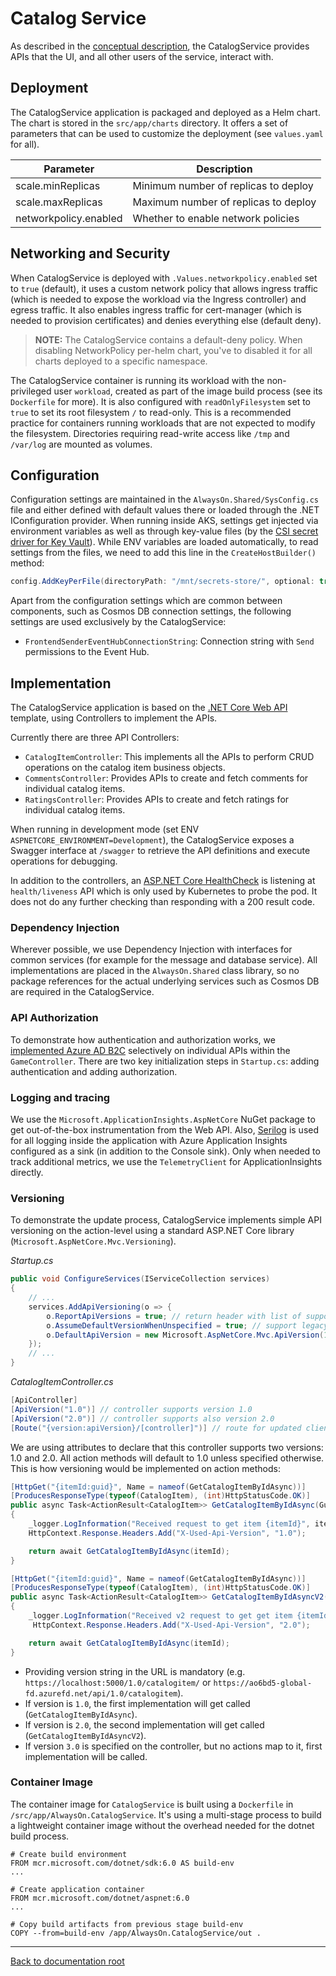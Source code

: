 # Catalog Service

As described in the [conceptual description](/docs/reference-implementation/AppDesign-Application-Design.md), the CatalogService provides APIs that the UI, and all other users of the service, interact with.

## Deployment

The CatalogService application is packaged and deployed as a Helm chart. The chart is stored in the `src/app/charts` directory. It offers a set of parameters that can be used to customize the deployment (see `values.yaml` for all).

| Parameter | Description |
| --- | --- |
| scale.minReplicas | Minimum number of replicas to deploy |
| scale.maxReplicas | Maximum number of replicas to deploy |
| networkpolicy.enabled | Whether to enable network policies |

## Networking and Security

When CatalogService is deployed with `.Values.networkpolicy.enabled` set to `true` (default), it uses a custom network policy that allows ingress traffic (which is needed to expose the workload via the Ingress controller) and egress traffic. It also enables ingress traffic for cert-manager (which is needed to provision certificates) and denies everything else (default deny).

> **NOTE:** The CatalogService contains a default-deny policy. When disabling NetworkPolicy per-helm chart, you've to disabled it for all charts deployed to a specific namespace.

The CatalogService container is running its workload with the non-privileged user `workload`, created as part of the image build process (see its `Dockerfile` for more). It is also configured with `readOnlyFilesystem` set to `true` to set its root filesystem `/` to read-only. This is a recommended practice for containers running workloads that are not expected to modify the filesystem. Directories requiring read-write access like `/tmp` and `/var/log` are mounted as volumes.

## Configuration

Configuration settings are maintained in the `AlwaysOn.Shared/SysConfig.cs` file and either defined with default values there or loaded through the .NET IConfiguration provider. When running inside AKS, settings get injected via environment variables as well as through key-value files (by the [CSI secret driver for Key Vault](/src/config/charts/csi-secrets-driver)). While ENV variables are loaded automatically, to read settings from the files, we need to add this line in the `CreateHostBuilder()` method:

```csharp
config.AddKeyPerFile(directoryPath: "/mnt/secrets-store/", optional: true, reloadOnChange: true);
```

Apart from the configuration settings which are common between components, such as Cosmos DB connection settings, the following settings are used exclusively by the CatalogService:

- `FrontendSenderEventHubConnectionString`: Connection string with `Send` permissions to the Event Hub.

## Implementation

The CatalogService application is based on the [.NET Core Web API](https://docs.microsoft.com/aspnet/core/web-api/?view=aspnetcore-5.0) template, using Controllers to implement the APIs.

Currently there are three API Controllers:

- `CatalogItemController`: This implements all the APIs to perform CRUD operations on the catalog item business objects.
- `CommentsController`: Provides APIs to create and fetch comments for individual catalog items.
- `RatingsController`: Provides APIs to create and fetch ratings for individual catalog items.

When running in development mode (set ENV `ASPNETCORE_ENVIRONMENT=Development`), the CatalogService exposes a Swagger interface at `/swagger` to retrieve the API definitions and execute operations for debugging.

In addition to the controllers, an [ASP.NET Core HealthCheck](https://docs.microsoft.com/aspnet/core/host-and-deploy/health-checks) is listening at `health/liveness` API which is only used by Kubernetes to probe the pod. It does not do any further checking than responding with a 200 result code.

### Dependency Injection

Wherever possible, we use Dependency Injection with interfaces for common services (for example for the message and database service). All implementations are placed in the `AlwaysOn.Shared` class library, so no package references for the actual underlying services such as Cosmos DB are required in the CatalogService.

### API Authorization

To demonstrate how authentication and authorization works, we [implemented Azure AD B2C](/docs/reference-implementation/AppDesign-Application-Design.md#Authentication) selectively on individual APIs within the `GameController`. There are two key initialization steps in `Startup.cs`: adding authentication and adding authorization.

### Logging and tracing

We use the `Microsoft.ApplicationInsights.AspNetCore` NuGet package to get out-of-the-box instrumentation from the Web API. Also, [Serilog](https://github.com/serilog/serilog-extensions-logging) is used for all logging inside the application with Azure Application Insights configured as a sink (in addition to the Console sink). Only when needed to track additional metrics, we use the `TelemetryClient` for ApplicationInsights directly.

### Versioning

To demonstrate the update process, CatalogService implements simple API versioning on the action-level using a standard ASP.NET Core library (`Microsoft.AspNetCore.Mvc.Versioning`).

*Startup.cs*

```csharp
public void ConfigureServices(IServiceCollection services)
{
    // ...
    services.AddApiVersioning(o => {
        o.ReportApiVersions = true; // return header with list of supported versions
        o.AssumeDefaultVersionWhenUnspecified = true; // support legacy clients
        o.DefaultApiVersion = new Microsoft.AspNetCore.Mvc.ApiVersion(1, 0); // default to "1.0"
    });
    // ...
}
```

*CatalogItemController.cs*

```csharp
[ApiController]
[ApiVersion("1.0")] // controller supports version 1.0
[ApiVersion("2.0")] // controller supports also version 2.0
[Route("{version:apiVersion}/[controller]")] // route for updated clients with version: /1.0/game/
```

We are using attributes to declare that this controller supports two versions: 1.0 and 2.0. All action methods will default to 1.0 unless specified otherwise. This is how versioning would be implemented on action methods:

```csharp
[HttpGet("{itemId:guid}", Name = nameof(GetCatalogItemByIdAsync))]
[ProducesResponseType(typeof(CatalogItem), (int)HttpStatusCode.OK)]
public async Task<ActionResult<CatalogItem>> GetCatalogItemByIdAsync(Guid itemId)
{
    _logger.LogInformation("Received request to get item {itemId}", itemId);
    HttpContext.Response.Headers.Add("X-Used-Api-Version", "1.0");

    return await GetCatalogItemByIdAsync(itemId);
}

[HttpGet("{itemId:guid}", Name = nameof(GetCatalogItemByIdAsync))]
[ProducesResponseType(typeof(CatalogItem), (int)HttpStatusCode.OK)]
public async Task<ActionResult<CatalogItem>> GetCatalogItemByIdAsyncV2(Guid itemId)
{
    _logger.LogInformation("Received v2 request to get get item {itemId}", itemId);
     HttpContext.Response.Headers.Add("X-Used-Api-Version", "2.0");

    return await GetCatalogItemByIdAsync(itemId);
}
```

- Providing version string in the URL is mandatory (e.g. `https://localhost:5000/1.0/catalogitem/` or `https://ao6bd5-global-fd.azurefd.net/api/1.0/catalogitem`).
- If version is `1.0`, the first implementation will get called (`GetCatalogItemByIdAsync`).
- If version is `2.0`, the second implementation will get called (`GetCatalogItemByIdAsyncV2`).
- If version `3.0` is specified on the controller, but no actions map to it, first implementation will be called.

### Container Image

The container image for `CatalogService` is built using a `Dockerfile` in `/src/app/AlwaysOn.CatalogService`. It's using a multi-stage process to build a lightweight container image without the overhead needed for the dotnet build process.

```docker
# Create build environment
FROM mcr.microsoft.com/dotnet/sdk:6.0 AS build-env
...

# Create application container
FROM mcr.microsoft.com/dotnet/aspnet:6.0
...

# Copy build artifacts from previous stage build-env
COPY --from=build-env /app/AlwaysOn.CatalogService/out .
```

---

[Back to documentation root](/docs/README.md)
